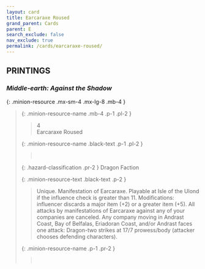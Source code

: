 ```yaml
---
layout: card
title: Earcaraxe Roused
grand_parent: Cards
parent: E
search_exclude: false
nav_exclude: true
permalink: /cards/earcaraxe-roused/
---
```


## PRINTINGS


### _Middle-earth: Against the Shadow_

{: .minion-resource .mx-sm-4 .mx-lg-8 .mb-4 }
> {: .minion-resource-name .mb-4 .p-1 .pl-2 }
> > <div class="hazard-mp">4</div>
> > <div class="card-name">Earcaraxe Roused</div>
>
> {: .minion-resource-name .black-text .p-1 .pl-2 }
> > &nbsp;
>
> {: .hazard-classification .pr-2 }
> Dragon Faction
>
> {: .minion-resource-text .black-text .p-2 }
> > Unique. Manifestation of Earcaraxe. Playable at Isle of the Ulond if the influence check is greater than 11. Modifications: influencer discards a major item (+2) or a greater item (+5). All attacks by manifestations of Earcaraxe against any of your companies are canceled. Any company moving in Andrast Coast, Bay of Belfalas, Eriadoran Coast, and/or Andrast faces one attack: Dragon-two strikes at 17/7 prowess/body (attacker chooses defending characters). 
> 
> {: .minion-resource-name .p-1 .pr-2 }
> > <div class="card-shield"></div>
> > <div class="card-corruption-white">&nbsp;</div>
